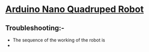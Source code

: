 # [Arduino Nano Quadruped Robot](https://www.instructables.com/Arduino-Nano-Quadruped-Robot/)
## Troubleshooting:-
- The sequence of the working of the robot is 
-

